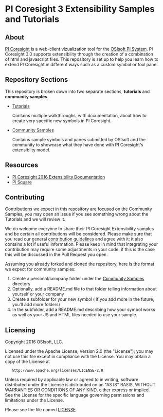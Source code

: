 # PI Coresight 3 Extensibility Samples and Tutorials

## About
[PI Coresight][1] is a web-client vizualization tool for the [OSIsoft PI System][2]. PI Coresight 3.0 supports extensibility through the creation of a combination of html and javascript files.  This repository is set up to help you learn how to extend PI Coresight in different ways such as a custom symbol or tool pane.

## Repository Sections
This repository is broken down into two separate sections, **tutorials** and **community samples**.

* [Tutorials][3]

    Contains multiple walkthroughs, with documentation, about how to create very specific new symbols in PI Coresight.

* [Community Samples][4]

    Contains sample symbols and panes submitted by OSIsoft and the community to showcase what they have done with PI Coresight's extensibilty model.

## Resources
* [PI Coresight 2016 Extensibility Documentation][5]
* [PI Square][6]

## Contributing

Contributions we expect in this repository are focused on the Community Samples, you may open an issue if you see something wrong about the Tutorials and we will review it.

We do welcome everyone to share their PI Coresight Extensibility samples and be certain all contributions will be considered.  Please make sure that you read our general [contribution guidelines][7] and agree with it; it also contains a lot if useful information. Please keep in mind that integrating your contribution may require some adjustments in your code, if this is the case this will be discussed in the Pull Request you open.

Assuming you already forked and cloned the repository, here is the format we expect for community samples:

1. Create a personal/company folder under the [Community Samples][4] directory
1. Optionally, add a README.md file to that folder telling information about yourself or your company
1. Create a subfolder for your new symbol ( if you add more in the future, you'll add more folders)
1. In the subfolder, add a README.md describing how your symbol works as well as your JS and HTML files needed to use your sample.

## Licensing
Copyright 2016 OSIsoft, LLC.

   Licensed under the Apache License, Version 2.0 (the "License");
   you may not use this file except in compliance with the License.
   You may obtain a copy of the License at

       http://www.apache.org/licenses/LICENSE-2.0

   Unless required by applicable law or agreed to in writing, software
   distributed under the License is distributed on an "AS IS" BASIS,
   WITHOUT WARRANTIES OR CONDITIONS OF ANY KIND, either express or implied.
   See the License for the specific language governing permissions and
   limitations under the License.

Please see the file named [LICENSE](LICENSE).

[1]:https://techsupport.osisoft.com/Products/PI-Visualization/PI-Coresight/Overview
[2]:http://www.osisoft.com/pi-system/
[3]:/tutorials/
[4]:/Community%20Samples/
[5]:https://techsupport.osisoft.com/Viewer/File/392201e9-c634-4e66-b161-fb4ce000db00
[6]:https://pisquare.osisoft.com/community/developers-club/pi-visualization-development
[7]:https://github.com/osisoft/contributing


